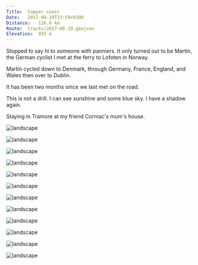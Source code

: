 ```yaml
---
Title:	Copper coast
Date:	2017-08-29T23:59+0100 
Distance:	116.0 km
Route:	tracks/2017-08-29.geojson
Elevation:	935 m
---
```


Stopped to say hi to someone with panniers. It only turned out to be Martin, the German cyclist I met at the ferry to Lofoten in Norway.

Martin cycled down to Denmark, through Germany, France, England, and Wales then over to Dublin.

It has been two months since we last met on the road.

This is not a drill. I can see sunshine and some blue sky. I have a shadow again.

Staying in Tramore at my friend Cormac's mum's house.

![landscape](http://pbs.twimg.com/media/DIbikRFXkAQtgQ4.jpg "Kinsale yesterday")

![landscape](http://pbs.twimg.com/media/DIbixMgXcAE0fsq.jpg "Martin (who I last met at the end of June in Norway)")

![landscape](http://pbs.twimg.com/media/DIbi4HYXkAYT7IQ.jpg "Michel from France.")

![landscape](http://pbs.twimg.com/media/DIbjB9xWsAIt-wC.jpg "Some afternoon rain near Dungarvan")

![landscape](http://pbs.twimg.com/media/DIbjwJgXUAEqBqE.jpg "Greenway tunnel. Nice, atmospheric lighting.")

![landscape](http://pbs.twimg.com/media/DIbj2WeXkAEHjJZ.jpg "Blue sky on the way to Tramore!")

![landscape](http://pbs.twimg.com/media/DIbj10IXkAICJK2.jpg "Waterford Greenway looking green.")

![landscape](http://pbs.twimg.com/media/DIbjZhsXkAE1hMm.jpg "I got to ride on a bit of the Waterford Greenway. Really good, traffic-free, route for bikes, runners, and walkers.")

![landscape](http://pbs.twimg.com/media/DIbkFrrXkAISWwd.jpg "Copper coast.")

![landscape](http://pbs.twimg.com/media/DIbkRhIXgAQQ-L5.jpg "Copper coast in the evening sun")

![landscape](http://pbs.twimg.com/media/DIbkfBZXgAAogks.jpg "Harbour.")

![landscape](http://pbs.twimg.com/media/DIbkwIeXkAID8ao.jpg "It's OK not to feel OK and it's absolutely OK to ask for help")


